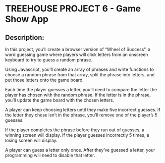 # TREEHOUSE PROJECT 6 - Game Show App

## Description:

<p>
In this project, you'll create a browser version of “Wheel of Success”, a word guessing game where players will click letters from an onscreen keyboard to try to guess a random phrase.

Using Javascript, you’ll create an array of phrases and write functions to choose a random phrase from that array, split the phrase into letters, and put those letters onto the game board.

Each time the player guesses a letter, you’ll need to compare the letter the player has chosen with the random phrase. If the letter is in the phrase, you’ll update the game board with the chosen letters.

A player can keep choosing letters until they make five incorrect guesses. If the letter they chose isn’t in the phrase, you’ll remove one of the player’s 5 guesses.

If the player completes the phrase before they run out of guesses, a winning screen will display. If the player guesses incorrectly 5 times, a losing screen will display.

A player can guess a letter only once. After they’ve guessed a letter, your programming will need to disable that letter.
</p>
